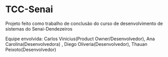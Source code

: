 # TCC-Senai

Projeto feito como trabalho de conclusão do curso de desenvolvimento de sistemas do Senai-Dendezeiros

Equipe envolvida: Carlos Vinicius(Product Owner/Desenvolvedor), Ana Carolina(Desenvolvedora) , Diego Oliveria(Desenvolvedor), Thauan Peixoto(Desenvolvedor)
